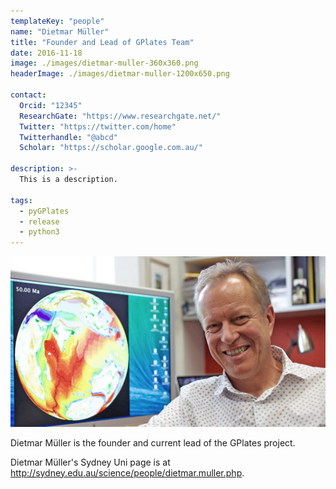 ```yaml
---
templateKey: "people"
name: "Dietmar Müller"
title: "Founder and Lead of GPlates Team"
date: 2016-11-18
image: ./images/dietmar-muller-360x360.png
headerImage: ./images/dietmar-muller-1200x650.png 

contact: 
  Orcid: "12345"
  ResearchGate: "https://www.researchgate.net/" 
  Twitter: "https://twitter.com/home"
  Twitterhandle: "@abcd"
  Scholar: "https://scholar.google.com.au/" 

description: >-
  This is a description.

tags:
  - pyGPlates
  - release
  - python3
---
```


![Dietmar Müller](./images/dietmar-muller-1200x650.png)


Dietmar Müller is the founder and current lead of the GPlates project.

Dietmar Müller's Sydney Uni page is at http://sydney.edu.au/science/people/dietmar.muller.php.
